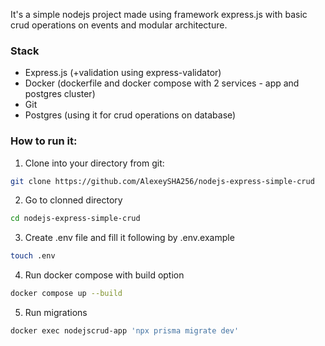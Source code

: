 It's a simple nodejs project made using framework express.js with basic crud operations on events and modular architecture.

### Stack
- Express.js (+validation using express-validator)
- Docker (dockerfile and docker compose with 2 services - app and postgres cluster)
- Git
- Postgres (using it for crud operations on database)


### How to run it:
1. Clone into your directory from git:
  ```bash
  git clone https://github.com/AlexeySHA256/nodejs-express-simple-crud
  ```
2. Go to clonned directory
  ```bash
  cd nodejs-express-simple-crud
  ```
3. Create .env file and fill it following by .env.example
  ```bash
  touch .env
  ```
4. Run docker compose with build option
  ```bash
  docker compose up --build
  ```
5. Run migrations
  ```bash 
  docker exec nodejscrud-app 'npx prisma migrate dev'
  ```
